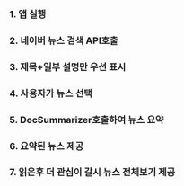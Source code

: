 ### 1. 앱 실행

### 2. 네이버 뉴스 검색 API호출

### 3. 제목+일부 설명만 우선 표시

### 4. 사용자가 뉴스 선택

### 5. DocSummarizer호출하여 뉴스 요약

### 6. 요약된 뉴스 제공

### 7. 읽은후 더 관심이 갈시 뉴스 전체보기 제공
